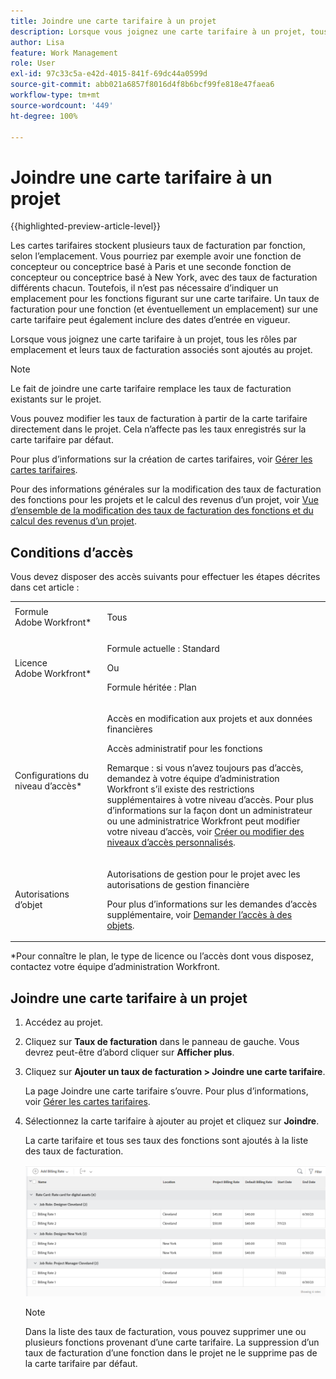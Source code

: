 ```yaml
---
title: Joindre une carte tarifaire à un projet
description: Lorsque vous joignez une carte tarifaire à un projet, tous les rôles par emplacement et leurs taux de facturation associés sont ajoutés au projet.
author: Lisa
feature: Work Management
role: User
exl-id: 97c33c5a-e42d-4015-841f-69dc44a0599d
source-git-commit: abb021a6857f8016d4f8b6bcf99fe818e47faea6
workflow-type: tm+mt
source-wordcount: '449'
ht-degree: 100%

---
```


# Joindre une carte tarifaire à un projet

{{highlighted-preview-article-level}}

Les cartes tarifaires stockent plusieurs taux de facturation par fonction, selon l’emplacement. Vous pourriez par exemple avoir une fonction de concepteur ou conceptrice basé à Paris et une seconde fonction de concepteur ou conceptrice basé à New York, avec des taux de facturation différents chacun. Toutefois, il n’est pas nécessaire d’indiquer un emplacement pour les fonctions figurant sur une carte tarifaire. Un taux de facturation pour une fonction (et éventuellement un emplacement) sur une carte tarifaire peut également inclure des dates d’entrée en vigueur.

Lorsque vous joignez une carte tarifaire à un projet, tous les rôles par emplacement et leurs taux de facturation associés sont ajoutés au projet.

>[!NOTE]
>
>Le fait de joindre une carte tarifaire remplace les taux de facturation existants sur le projet.

Vous pouvez modifier les taux de facturation à partir de la carte tarifaire directement dans le projet. Cela n’affecte pas les taux enregistrés sur la carte tarifaire par défaut.

Pour plus d’informations sur la création de cartes tarifaires, voir [Gérer les cartes tarifaires](/help/quicksilver/administration-and-setup/set-up-workfront/configure-system-defaults/manage-rate-cards.md).

Pour des informations générales sur la modification des taux de facturation des fonctions pour les projets et le calcul des revenus d’un projet, voir [Vue d’ensemble de la modification des taux de facturation des fonctions et du calcul des revenus d’un projet](/help/quicksilver/manage-work/projects/project-finances/override-role-billing-rates-and-calculate-project-revenue.md).

## Conditions d’accès

Vous devez disposer des accès suivants pour effectuer les étapes décrites dans cet article :

<table style="table-layout:auto"> 
 <col> 
 <col> 
 <tbody> 
  <tr> 
   <td role="rowheader">Formule Adobe Workfront*</td> 
   <td> <p>Tous</p> </td> 
  </tr> 
  <tr> 
   <td role="rowheader">Licence Adobe Workfront*</td> 
   <td> <p>Formule actuelle : Standard</p><p>Ou</p><p>Formule héritée : Plan </p> </td> 
  </tr> 
  <tr> 
   <td role="rowheader">Configurations du niveau d’accès*</td> 
   <td> <p>Accès en modification aux projets et aux données financières</p> <p>Accès administratif pour les fonctions</p> <p>Remarque : si vous n’avez toujours pas d’accès, demandez à votre équipe d’administration Workfront s’il existe des restrictions supplémentaires à votre niveau d’accès. Pour plus d’informations sur la façon dont un administrateur ou une administratrice Workfront peut modifier votre niveau d’accès, voir <a href="../../../administration-and-setup/add-users/configure-and-grant-access/create-modify-access-levels.md" class="MCXref xref">Créer ou modifier des niveaux d’accès personnalisés</a>.</p> </td> 
  </tr> 
  <tr> 
   <td role="rowheader">Autorisations d’objet</td> 
   <td> <p>Autorisations de gestion pour le projet avec les autorisations de gestion financière</p> <p>Pour plus d’informations sur les demandes d’accès supplémentaire, voir <a href="../../../workfront-basics/grant-and-request-access-to-objects/request-access.md" class="MCXref xref">Demander l’accès à des objets</a>.</p> </td> 
  </tr> 
 </tbody> 
</table>

&#42;Pour connaître le plan, le type de licence ou l’accès dont vous disposez, contactez votre équipe d’administration Workfront.

## Joindre une carte tarifaire à un projet

1. Accédez au projet.
1. Cliquez sur **Taux de facturation** dans le panneau de gauche. Vous devrez peut-être d’abord cliquer sur **Afficher plus**.
1. Cliquez sur **Ajouter un taux de facturation > Joindre une carte tarifaire**.

   La page Joindre une carte tarifaire s’ouvre. Pour plus d’informations, voir [Gérer les cartes tarifaires](/help/quicksilver/administration-and-setup/set-up-workfront/configure-system-defaults/manage-rate-cards.md).

1. Sélectionnez la carte tarifaire à ajouter au projet et cliquez sur **Joindre**.

   La carte tarifaire et tous ses taux des fonctions sont ajoutés à la liste des taux de facturation.

   ![Carte tarifaire ajoutée au projet](assets/billing-rates-added-from-rate-card.png)

   >[!NOTE]
   >
   >Dans la liste des taux de facturation, vous pouvez supprimer une ou plusieurs fonctions provenant d’une carte tarifaire. La suppression d’un taux de facturation d’une fonction dans le projet ne le supprime pas de la carte tarifaire par défaut.
